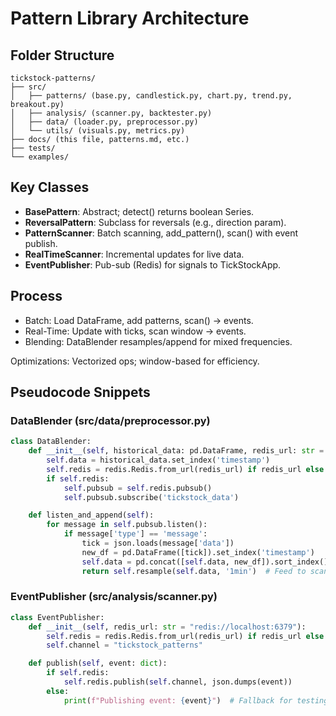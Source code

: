 # Pattern Library Architecture

## Folder Structure
```
tickstock-patterns/
├── src/
│   ├── patterns/ (base.py, candlestick.py, chart.py, trend.py, breakout.py)
│   ├── analysis/ (scanner.py, backtester.py)
│   ├── data/ (loader.py, preprocessor.py)
│   └── utils/ (visuals.py, metrics.py)
├── docs/ (this file, patterns.md, etc.)
├── tests/
└── examples/
```

## Key Classes
- **BasePattern**: Abstract; detect() returns boolean Series.
- **ReversalPattern**: Subclass for reversals (e.g., direction param).
- **PatternScanner**: Batch scanning, add_pattern(), scan() with event publish.
- **RealTimeScanner**: Incremental updates for live data.
- **EventPublisher**: Pub-sub (Redis) for signals to TickStockApp.

## Process
- Batch: Load DataFrame, add patterns, scan() → events.
- Real-Time: Update with ticks, scan window → events.
- Blending: DataBlender resamples/append for mixed frequencies.

Optimizations: Vectorized ops; window-based for efficiency.

## Pseudocode Snippets
### DataBlender (src/data/preprocessor.py)
```python
class DataBlender:
    def __init__(self, historical_data: pd.DataFrame, redis_url: str = None):
        self.data = historical_data.set_index('timestamp')
        self.redis = redis.Redis.from_url(redis_url) if redis_url else None
        if self.redis:
            self.pubsub = self.redis.pubsub()
            self.pubsub.subscribe('tickstock_data')

    def listen_and_append(self):
        for message in self.pubsub.listen():
            if message['type'] == 'message':
                tick = json.loads(message['data'])
                new_df = pd.DataFrame([tick]).set_index('timestamp')
                self.data = pd.concat([self.data, new_df]).sort_index()
                return self.resample(self.data, '1min')  # Feed to scanner
```

### EventPublisher (src/analysis/scanner.py)
```python
class EventPublisher:
    def __init__(self, redis_url: str = "redis://localhost:6379"):
        self.redis = redis.Redis.from_url(redis_url) if redis_url else None
        self.channel = "tickstock_patterns"

    def publish(self, event: dict):
        if self.redis:
            self.redis.publish(self.channel, json.dumps(event))
        else:
            print(f"Publishing event: {event}")  # Fallback for testing
```